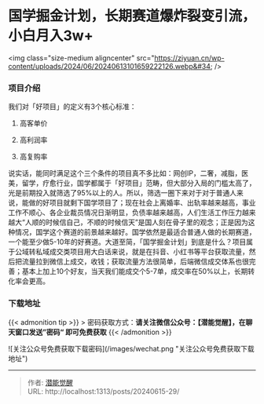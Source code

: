 # 国学掘金计划，长期赛道爆炸裂变引流，小白月入3w&#43;


&lt;img class=&#34;size-medium aligncenter&#34; src=&#34;https://ziyuan.cn/wp-content/uploads/2024/06/20240613101659222126.webp&#34;  /&gt;

###  项目介绍

我们对「好项目」的定义有3个核心标准：

 1. 高客单价

 1. 高利润率

 1. 高复购率

说实话，能同时满足这个三个条件的项目真不多比如：网创IP，二奢，减脂，医美，留学，疗愈行业，国学都属于「好项目」范畴，但大部分入局的门槛太高了，光是前期投入就筛选了95%以上的人。所以，筛选一圈下来对于对于普通人来说，能做的好项目就剩下国学项目了；现在社会上离婚率、出轨率越来越高，事业工作不顺心、各企业裁员情况日渐明显，负债率越来越高，人们生活工作压力越来越大“人顺的时候信自己，不顺的时候信天”是国人刻在骨子里的观念；正是因为这种情况，国学这个赛道的前景越来越好。国学依然是最适合普通人做的长期赛道，一个能至少做5-10年的好赛道。大道至简，「国学掘金计划」到底是什么？项目属于公域转私域成交类项目用大白话来说，就是在抖音、小红书等平台获取流量，然后把流量拉到微信上成交，收钱；获取流量方法很简单，后端微信成交体系也很完善；基本上加上10个好友，当天我们能成交个5-7单，成交率在50%以上，长期转化率会更高。

### 下载地址




{{&lt; admonition tip &gt;}}
&gt; 密码获取方式：**请关注微信公众号：【潜能觉醒】，在聊天窗口发送”密码“ 即可免费获取**
{{&lt; /admonition &gt;}}


![关注公众号免费获取下载密码](/images/wechat.png &#34;关注公众号免费获取下载地址&#34;)

---

> 作者: [潜能觉醒](https://nav8.top)  
> URL: http://localhost:1313/posts/20240615-29/  

